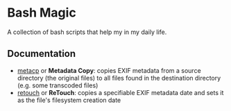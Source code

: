 # Bash Magic
A collection of bash scripts that help my in my daily life.

## Documentation

- [metacp](./metacp/README.md) or **Metadata Copy**: copies EXIF metadata from a source directory (the original files) to all files found in the destination directory (e.g. some transcoded files)
- [retouch](./retouch/README.md) or **ReTouch**: copies a specifiable EXIF metadata date and sets it as the file's filesystem creation date
